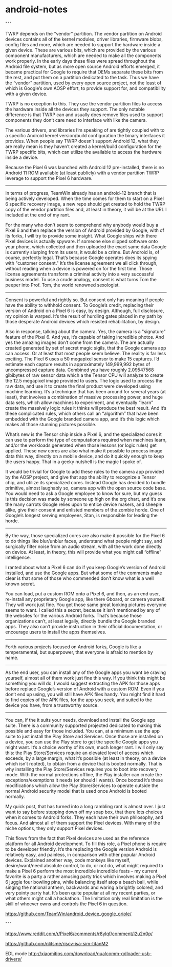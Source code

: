 # android-notes


"""

TWRP depends on the "vendor" partition. The vendor partition on Android devices contains all of the kernel modules, driver libraries, firmware blobs, config files and more, which are needed to support the hardware inside a given device. These are various bits, which are provided by the various component manufacturers, which are needed to make all the components work properly. In the early days these files were spread throughout the Android file system, but as more open source Android efforts emerged, it became practical for Google to require that OEMs separate these bits from the rest, and put them on a partition dedicated to the task. Thus we have the “vendor” partition, used by every open source project, not the least of which is Google’s own AOSP effort, to provide support for, and compatibility with a given device.

TWRP is no exception to this. They use the vendor partition files to access the hardware inside all the devices they support. The only notable difference is that TWRP can and usually does remove files used to support components they don’t care need to interface with like the camera.

The various drivers, and libraries I’m speaking of are tightly coupled with to a specific Android kernel version/build configuration the binary interfaces it provides. When people say TWRP doesn’t support Android 12, what they are really mean is they haven’t created a kernel/build configuration for the TWRP specific bits, which can utilize the available to access the hardware inside a device.

Because the Pixel 6 was launched with Android 12 pre-installed, there is no Android 11 ROM available (at least publicly) with a vendor partition TWRP leverage to support the Pixel 6 hardware.

----

In terms of progress, TeamWin already has an android-12 branch that is being actively developed. When the time comes for them to start on a Pixel 6 specific recovery image, a new repo should get created to hold the TWRP copy of the vendor partition files and, at least in theory, it will be at the URL I included at the end of my rant.

For the many who don't seem to comprehend why anybody would buy a Pixel 6 and then replace the version of Android provided by Google, with of its forks, I will try to provide some insight. What Google ships with there Pixel devices is actually spyware. If someone else slipped software onto your phone, which collected and then uploaded the exact same data Google is currently slurping from its users, it would be a crime. But Android is, of course, perfectly legal. That’s because Google operates does its spying with "customer consent." It’s the license agreement we all click through, without reading when a device is powered on for the first time. Those license agreements transform a criminal activity into a very successful business model. To use a crude analogy, consent is what turns Tom the peeper into Prof. Tom, the world renowned sexologist.

----

Consent is powerful and rightly so. But consent only has meaning if people have the ability to withhold consent. To Google’s credit, replacing their version of Android on a Pixel 6 is easy, by design. Although, full disclosure, my opinion is warped. It’s the result of hurdling gates placed in my path by those desperate Android devices which resisted rehabilitation, by design.

Also in response, talking about the camera. Yes, the camera is a "signature" feature of the Pixel 6. And yes, it’s capable of taking incredible photos. And yes the amazing images don’t come from the camera. The are actually created generated by set of secret magic sigils, that the Google camera app can access. Or at least that most people seem believe. The reality is far less exciting. The Pixel 6 uses a 50 megapixel sensor to make 15 captures. I’d estimate each capture results in approximately 149,999,992 bytes of uncompressed capture data. Combined you have roughly 2.09547568 gibibytes of raw sensor data which a the Tensor CPU will analyze to create the 12.5 megapixel image provided to users. The logic used to process the raw data, and use it to create the final product were developed using machine learning. It’s a technique that has been around for several years (at least), that involves a combination of massive processing power, and huge data sets, which allow machines to experiment, and eventually “learn” create the massively logic rules it thinks will produce the best result. And it’s these complicated rules, which others call an “algorithm” that have been embedded with the Google branded camera app, and it’s this logic which makes all those stunning pictures possible.

What’s new is the Tensor chip inside a Pixel 6, and the specialized cores it can use to perform the type of computations required when machines learn, and/or the workloads generated when those lessons (or logic rules) get applied. These new cores are also what make it possible to process image data this way, directly on a mobile device, and do it quickly enough to keep the users happy. That in a geeky nutshell is the magic I spoke of.

It would be trivial for Google to add these rules to the camera app provided by the AOSP project, and give that app the ability to recognize a Tensor chip, and utilize its specialized cores. Instead Google has decided to bundle primitive, almost laughably so, camera app with the open source code base. You would need to ask a Google employee to know for sure, but my guess is this decision was made by someone up high on the org chart, and it’s one the many carrots Google relies upon to entice device makers, and sheeple alike, give their consent and enlisted members of the zombie horde. One of Google’s longest serving employees, Stan, is responsible for leading the horde.

----

By the way, those specialized cores are also make it possible for the Pixel 6 to do things like blur/unblur faces, understand what people might say, and surgically filter noise from an audio stream, with all the work done directly on device. At least, in theory, this will provide what you might call “offline” intelligence.

I ranted about what a Pixel 6 can do if you keep Google’s version of Android installed, and use the Google apps. But what some of the comments make clear is that some of those who commended don’t know what is a well known secret.

You can load, put a custom ROM onto a Pixel 6, and then, as an end user, re-install any proprietary Google app, like there Gboard, or camera yourself. They will work just fine. You get those same great looking pictures everyone seems to want. I called this a secret, because it isn’t mentioned by any of the websites for the various Android forks. That’s because those organizations can’t, at least legally, directly bundle the Google branded apps. They also can’t provide instruction in their official documentation, or encourage users to install the apps themselves.

----

Forth various projects focused on Android forks, Google is like a temperamental, but superpower, that everyone is afraid to mention by name.

----

As the end user, you can install any of the Google apps you want be craving yourself, almost all of them work just fine this way. If you think this might be something you will do, I would suggest extracting the APK for those apps before replace Google’s version of Android with a custom ROM. Even if you don’t end up using, you will still have APK files handy. You might find it hard to find copies of the APK files, for the app you seek, and suited to the device you have, from a trustworthy source.

----

You can, if the it suits your needs, download and install the Google app suite. There is a community supported projected dedicated to making this possible and easy for those included. You can, at a minimum use the app suite to just install the Play Store and Services. Once those are installed on a device, you can use the Play store to get the specific Google apps you might want. It’s a choice worthy of its own, much longer rant. I will only say this: the Play Store/Services require an elevated level of access which exceeds, by a large margin, what it’s possible (at least in theory, on a device which isn’t rooted), to obtain from a device that is booted normally. That is why installing the Play Store/Services requires you to boot into recovery mode. With the normal protections offline, the Play installer can create the exceptions/exemptions it needs (or should I wants). Once booted it’s these modifications which allow the Play Store/Services to operate outside the normal Android security model that is used once Android is booted normally.

My quick post, that has turned into a long rambling rant is almost over. I just want to say before stepping down off my soap box, that there lots choices when it comes to Android forks. They each have their own philosophy, and focus. And almost all of them support the Pixel devices. With many of the niche options, they only support Pixel devices.

This flows from the fact that Pixel devices are used as the reference platform for all Android development. To fill this role, a Pixel phone is require to be developer friendly. It’s the replacing the Google version Android is relatively easy, and painless, in comparison with other popular Android devices. Explained another way, code monkeys like myself, desire/want/need absolute control, to do, or not do, what might required to make a Pixel 6 perform the most incredible incredible feats – my current favorite is a party a rather amusing party trick which involves making a Pixel 6 juggle four bowling pins, while balancing itself atop a beach ball, while singing the national anthem, backwards and waring a brightly colored, and very pointy party hat. It’s been quite popular at all my recent parties, or what others might call a hackathon. The limitation only real limitation is the skill of whoever owns and controls the Pixel 6 in question.

https://github.com/TeamWin/android_device_google_oriole/

"""

https://www.reddit.com/r/Pixel6/comments/r8ylqf/comment/i2u2n0p/

https://github.com/nlitsme/riscv-isa-sim-titanM2

EDL mode http://xiaomitips.com/download/qualcomm-qdloader-usb-drivers/
